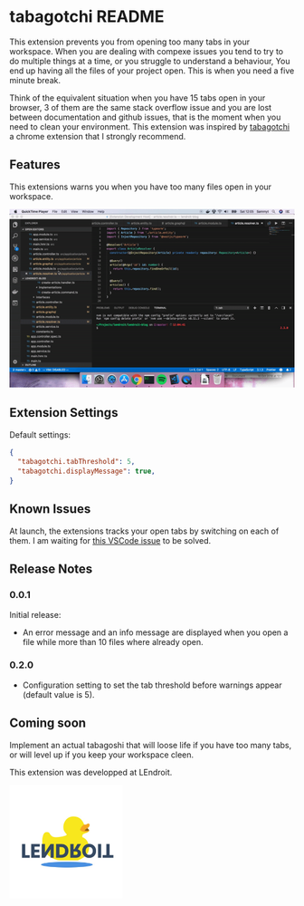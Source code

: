 # tabagotchi README

This extension prevents you from opening too many tabs in your workspace.
When you are dealing with compexe issues you tend to try to do multiple things at a time, or you struggle to understand a behaviour, You end up having all the files of your project open.
This is when you need a five minute break.

Think of the equivalent situation when you have 15 tabs open in your browser, 3 of them are the same stack overflow issue and you are lost between documentation and github issues, that is the moment when you need to clean your environment. This extension was inspired by [tabagotchi](http://tabagotchi.com/) a chrome extension that I strongly recommend.

## Features

This extensions warns you when you have too many files open in your workspace.

![Clean your workspace indo](images/example.gif)

## Extension Settings

Default settings:

```JSON
{
  "tabagotchi.tabThreshold": 5,
  "tabagotchi.displayMessage": true,
}
```

## Known Issues

At launch, the extensions tracks your open tabs by switching on each of them. I am waiting for [this VSCode issue](https://github.com/Microsoft/vscode/issues/15178) to be solved.

## Release Notes

### 0.0.1

Initial release:

- An error message and an info message are displayed when you open a file while more than 10 files where already open.

### 0.2.0

- Configuration setting to set the tab threshold before warnings appear (default value is 5).

## Coming soon

Implement an actual tabagoshi that will loose life if you have too many tabs, or will level up if you keep your workspace cleen.

This extension was developped at LEndroit.

<img src="https://raw.githubusercontent.com/lendroit/vscode-tabagotchi/master/lendroit-logo.jpeg" alt="drawing" width="200"/>
